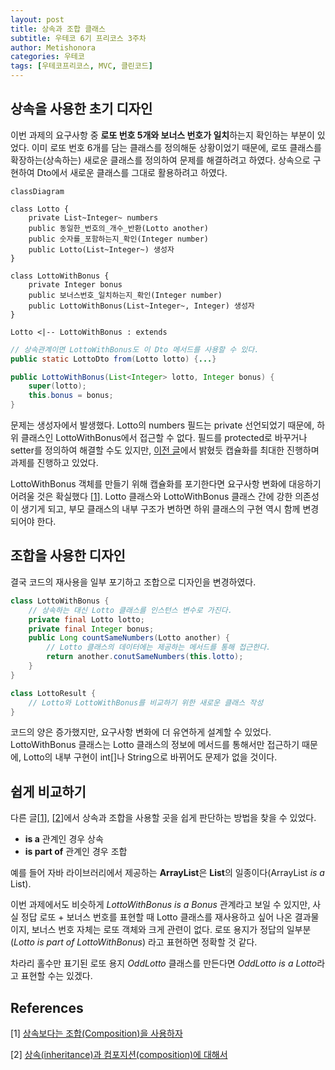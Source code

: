 ```yaml
---
layout: post
title: 상속과 조합 클래스
subtitle: 우테코 6기 프리코스 3주차
author: Metishonora
categories: 우테코
tags: [우테코프리코스, MVC, 클린코드]
---
```

## 상속을 사용한 초기 디자인
이번 과제의 요구사항 중 **로또 번호 5개와 보너스 번호가 일치**하는지 확인하는
부분이 있었다.
이미 로또 번호 6개를 담는 클래스를 정의해둔 상황이었기 때문에,
로또 클래스를 확장하는(상속하는) 새로운 클래스를 정의하여 문제를 해결하려고 하였다.
상속으로 구현하여 Dto에서 새로운 클래스를 그대로 활용하려고 하였다.
```mermaid!
classDiagram

class Lotto {
	private List~Integer~ numbers
	public 동일한_번호의_개수_반환(Lotto another)
	public 숫자를_포함하는지_확인(Integer number)
	public Lotto(List~Integer~) 생성자
}

class LottoWithBonus {
	private Integer bonus
	public 보너스번호_일치하는지_확인(Integer number)
	public LottoWithBonus(List~Integer~, Integer) 생성자
}

Lotto <|-- LottoWithBonus : extends
```
```java
// 상속관계이면 LottoWithBonus도 이 Dto 메서드를 사용할 수 있다.
public static LottoDto from(Lotto lotto) {...}

public LottoWithBonus(List<Integer> lotto, Integer bonus) {
	super(lotto);
	this.bonus = bonus;
}
```
문제는 생성자에서 발생했다. Lotto의 numbers 필드는 private 선언되었기 때문에,
하위 클래스인 LottoWithBonus에서 접근할 수 없다.
필드를 protected로 바꾸거나 setter를 정의하여 해결할 수도 있지만,
[이전 글](/우테코/2023/11/07/2-woowacourse-pre3-dto)에서 밝혔듯
캡슐화를 최대한 진행하며 과제를 진행하고 있었다.

LottoWithBonus 객체를 만들기 위해 캡슐화를 포기한다면 요구사항 변화에 대응하기 어려울
것은 확실했다 [[1]]. Lotto 클래스와 LottoWithBonus 클래스 간에 강한 의존성이 생기게 되고,
부모 클래스의 내부 구조가 변하면 하위 클래스의 구현 역시 함께 변경되어야 한다.

## 조합을 사용한 디자인
결국 코드의 재사용을 일부 포기하고 조합으로 디자인을 변경하였다.
```java
class LottoWithBonus {
	// 상속하는 대신 Lotto 클래스를 인스턴스 변수로 가진다.
	private final Lotto lotto;
	private final Integer bonus;
	public Long countSameNumbers(Lotto another) {
		// Lotto 클래스의 데이터에는 제공하는 메서드를 통해 접근한다.
		return another.conutSameNumbers(this.lotto);
	}
}

class LottoResult {
	// Lotto와 LottoWithBonus를 비교하기 위한 새로운 클래스 작성
}
```
코드의 양은 증가했지만, 요구사항 변화에 더 유연하게 설계할 수 있었다.
LottoWithBonus 클래스는 Lotto 클래스의 정보에 메서드를 통해서만 접근하기 때문에,
Lotto의 내부 구현이 int[]나 String으로 바뀌어도 문제가 없을 것이다.

## 쉽게 비교하기
다른 글[[1]], [[2]]에서 상속과 조합을 사용할 곳을 쉽게 판단하는 방법을 찾을 수 있었다.
- **is a** 관계인 경우 상속
- **is part of** 관계인 경우 조합

예를 들어 자바 라이브러리에서 제공하는 **ArrayList**은 **List**의 일종이다(ArrayList *is a* List).

이번 과제에서도 비슷하게 *LottoWithBonus is a Bonus* 관계라고 보일 수 있지만,
사실 정답 로또 + 보너스 번호를 표현할 때 Lotto 클래스를 재사용하고 싶어 나온 결과물이지,
보너스 번호 자체는 로또 객체와 크게 관련이 없다. 로또 용지가 정답의 일부분(*Lotto is part of LottoWithBonus*)
라고 표현하면 정확할 것 같다.

차라리 홀수만 표기된 로또 용지 *OddLotto* 클래스를 만든다면 *OddLotto is a Lotto*라고 표현할 수는 있겠다.


## References
\[1] [상속보다는 조합(Composition)을 사용하자](https://tecoble.techcourse.co.kr/post/2020-05-18-inheritance-vs-composition/)

\[2] [상속(inheritance)과 컴포지션(composition)에 대해서](https://velog.io/@vino661/%EC%83%81%EC%86%8D%EA%B3%BC-%EC%BB%B4%ED%8F%AC%EC%A7%80%EC%85%98%EC%97%90-%EB%8C%80%ED%95%B4%EC%84%9C#%EC%83%81%EC%86%8Dinheritance%EA%B3%BC-%EC%BB%B4%ED%8F%AC%EC%A7%80%EC%85%98composition)

[1]: https://tecoble.techcourse.co.kr/post/2020-05-18-inheritance-vs-composition/
[2]: https://velog.io/@vino661/%EC%83%81%EC%86%8D%EA%B3%BC-%EC%BB%B4%ED%8F%AC%EC%A7%80%EC%85%98%EC%97%90-%EB%8C%80%ED%95%B4%EC%84%9C#%EC%83%81%EC%86%8Dinheritance%EA%B3%BC-%EC%BB%B4%ED%8F%AC%EC%A7%80%EC%85%98composition

